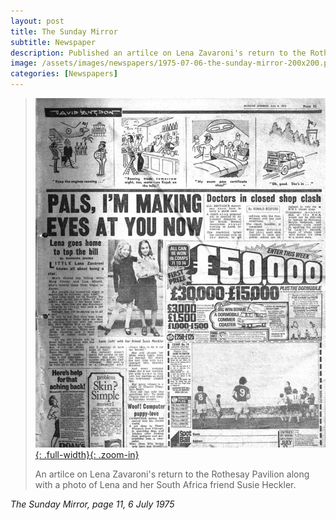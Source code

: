 ```yaml
---
layout: post
title: The Sunday Mirror
subtitle: Newspaper
description: Published an artilce on Lena Zavaroni's return to the Rothesay Pavilion along with a photo of Lena and her South Africa friend Susie Heckler.
image: /assets/images/newspapers/1975-07-06-the-sunday-mirror-200x200.png
categories: [Newspapers]
---
```


> [![](/assets/images/newspapers/1975-07-06-the-sunday-mirror.jpeg){: .full-width}{: .zoom-in}](/assets/images/newspapers/1975-07-06-the-sunday-mirror.jpeg)
>
> An artilce on Lena Zavaroni's return to the Rothesay Pavilion along with a photo of Lena and her South Africa friend Susie Heckler.

<cite>The Sunday Mirror, page 11, 6 July 1975</cite>

